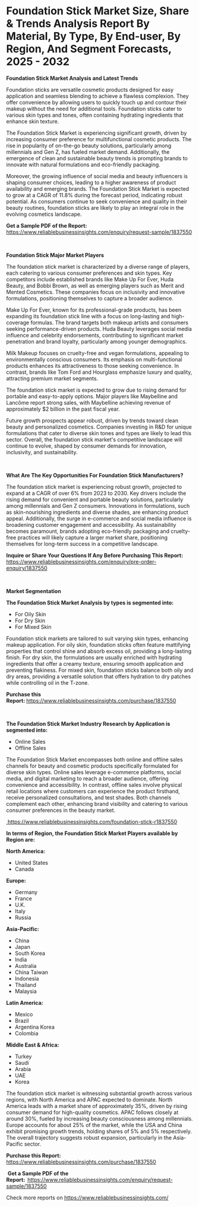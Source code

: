 <p><h1>Foundation Stick Market Size, Share & Trends Analysis Report By Material, By Type, By End-user, By Region, And Segment Forecasts, 2025 - 2032</h1></p><p><strong>Foundation Stick Market Analysis and Latest Trends</strong></p>
<p><p>Foundation sticks are versatile cosmetic products designed for easy application and seamless blending to achieve a flawless complexion. They offer convenience by allowing users to quickly touch up and contour their makeup without the need for additional tools. Foundation sticks cater to various skin types and tones, often containing hydrating ingredients that enhance skin texture.</p><p>The Foundation Stick Market is experiencing significant growth, driven by increasing consumer preference for multifunctional cosmetic products. The rise in popularity of on-the-go beauty solutions, particularly among millennials and Gen Z, has fueled market demand. Additionally, the emergence of clean and sustainable beauty trends is prompting brands to innovate with natural formulations and eco-friendly packaging.</p><p>Moreover, the growing influence of social media and beauty influencers is shaping consumer choices, leading to a higher awareness of product availability and emerging brands. The Foundation Stick Market is expected to grow at a CAGR of 11.8% during the forecast period, indicating robust potential. As consumers continue to seek convenience and quality in their beauty routines, foundation sticks are likely to play an integral role in the evolving cosmetics landscape.</p></p>
<p><strong>Get a Sample PDF of the Report:&nbsp;</strong> <a href="https://www.reliablebusinessinsights.com/enquiry/request-sample/1837550?utm_campaign=39&utm_medium=2&utm_source=Github&utm_content=ia&utm_term=09022025&utm_id=foundation-stick">https://www.reliablebusinessinsights.com/enquiry/request-sample/1837550</a></p>
<p>&nbsp;</p>
<p><strong>Foundation Stick Major Market Players</strong></p>
<p><p>The foundation stick market is characterized by a diverse range of players, each catering to various consumer preferences and skin types. Key competitors include established brands like Make Up For Ever, Huda Beauty, and Bobbi Brown, as well as emerging players such as Merit and Mented Cosmetics. These companies focus on inclusivity and innovative formulations, positioning themselves to capture a broader audience.</p><p>Make Up For Ever, known for its professional-grade products, has been expanding its foundation stick line with a focus on long-lasting and high-coverage formulas. The brand targets both makeup artists and consumers seeking performance-driven products. Huda Beauty leverages social media influence and celebrity endorsements, contributing to significant market penetration and brand loyalty, particularly among younger demographics.</p><p>Milk Makeup focuses on cruelty-free and vegan formulations, appealing to environmentally conscious consumers. Its emphasis on multi-functional products enhances its attractiveness to those seeking convenience. In contrast, brands like Tom Ford and Hourglass emphasize luxury and quality, attracting premium market segments.</p><p>The foundation stick market is expected to grow due to rising demand for portable and easy-to-apply options. Major players like Maybelline and Lancôme report strong sales, with Maybelline achieving revenue of approximately $2 billion in the past fiscal year. </p><p>Future growth prospects appear robust, driven by trends toward clean beauty and personalized cosmetics. Companies investing in R&D for unique formulations that cater to diverse skin tones and types are likely to lead this sector. Overall, the foundation stick market's competitive landscape will continue to evolve, shaped by consumer demands for innovation, inclusivity, and sustainability.</p></p>
<p>&nbsp;</p>
<p><strong>What Are The Key Opportunities For Foundation Stick Manufacturers?</strong></p>
<p><p>The foundation stick market is experiencing robust growth, projected to expand at a CAGR of over 6% from 2023 to 2030. Key drivers include the rising demand for convenient and portable beauty solutions, particularly among millennials and Gen Z consumers. Innovations in formulations, such as skin-nourishing ingredients and diverse shades, are enhancing product appeal. Additionally, the surge in e-commerce and social media influence is broadening customer engagement and accessibility. As sustainability becomes paramount, brands adopting eco-friendly packaging and cruelty-free practices will likely capture a larger market share, positioning themselves for long-term success in a competitive landscape.</p></p>
<p><strong>Inquire or Share Your Questions If Any Before Purchasing This Report:</strong> <a href="https://www.reliablebusinessinsights.com/enquiry/pre-order-enquiry/1837550?utm_campaign=39&utm_medium=2&utm_source=Github&utm_content=ia&utm_term=09022025&utm_id=foundation-stick">https://www.reliablebusinessinsights.com/enquiry/pre-order-enquiry/1837550</a></p>
<p>&nbsp;</p>
<p><strong>Market Segmentation</strong></p>
<p><strong>The Foundation Stick Market Analysis by types is segmented into:</strong></p>
<p><ul><li>For Oily Skin</li><li>For Dry Skin</li><li>For Mixed Skin</li></ul></p>
<p><p>Foundation stick markets are tailored to suit varying skin types, enhancing makeup application. For oily skin, foundation sticks often feature mattifying properties that control shine and absorb excess oil, providing a long-lasting finish. For dry skin, the formulations are usually enriched with hydrating ingredients that offer a creamy texture, ensuring smooth application and preventing flakiness. For mixed skin, foundation sticks balance both oily and dry areas, providing a versatile solution that offers hydration to dry patches while controlling oil in the T-zone.</p></p>
<p><strong>Purchase this Report:&nbsp;</strong><a href="https://www.reliablebusinessinsights.com/purchase/1837550?utm_campaign=39&utm_medium=2&utm_source=Github&utm_content=ia&utm_term=09022025&utm_id=foundation-stick">https://www.reliablebusinessinsights.com/purchase/1837550</a></p>
<p>&nbsp;</p>
<p><strong>The Foundation Stick Market Industry Research by Application is segmented into:</strong></p>
<p><ul><li>Online Sales</li><li>Offline Sales</li></ul></p>
<p><p>The Foundation Stick Market encompasses both online and offline sales channels for beauty and cosmetic products specifically formulated for diverse skin types. Online sales leverage e-commerce platforms, social media, and digital marketing to reach a broader audience, offering convenience and accessibility. In contrast, offline sales involve physical retail locations where customers can experience the product firsthand, receive personalized consultations, and test shades. Both channels complement each other, enhancing brand visibility and catering to various consumer preferences in the beauty market.</p></p>
<p><a href="https://www.reliablebusinessinsights.com/foundation-stick-r1837550?utm_campaign=39&utm_medium=2&utm_source=Github&utm_content=ia&utm_term=09022025&utm_id=foundation-stick">&nbsp;https://www.reliablebusinessinsights.com/foundation-stick-r1837550</a></p>
<p><strong>In terms of Region, the Foundation Stick Market Players available by Region are:</strong></p>
<p>
    <p> <strong> North America: </strong>
        <ul>
            <li>United States</li>
            <li>Canada</li>
        </ul>
        </p> 
    <p> <strong> Europe: </strong>
        <ul>
            <li>Germany</li>
            <li>France</li>
            <li>U.K.</li>
            <li>Italy</li>
            <li>Russia</li>
        </ul>
        </p> 
    <p> <strong> Asia-Pacific: </strong>
        <ul>
            <li>China</li>
            <li>Japan</li>
            <li>South Korea</li>
            <li>India</li>
            <li>Australia</li>
            <li>China Taiwan</li>
            <li>Indonesia</li>
            <li>Thailand</li>
            <li>Malaysia</li>
        </ul>
        </p> 
    <p> <strong> Latin America: </strong>
        <ul>
            <li>Mexico</li>
            <li>Brazil</li>
            <li>Argentina Korea</li>
            <li>Colombia</li>
        </ul>
        </p> 
    <p> <strong> Middle East & Africa: </strong>
        <ul>
            <li>Turkey</li>
            <li>Saudi</li>
            <li>Arabia</li>
            <li>UAE</li>
            <li>Korea</li>
        </ul>
    </p>
    </p>
<p><p>The foundation stick market is witnessing substantial growth across various regions, with North America and APAC expected to dominate. North America leads with a market share of approximately 35%, driven by rising consumer demand for high-quality cosmetics. APAC follows closely at around 30%, fueled by increasing beauty consciousness among millennials. Europe accounts for about 25% of the market, while the USA and China exhibit promising growth trends, holding shares of 5% and 5% respectively. The overall trajectory suggests robust expansion, particularly in the Asia-Pacific sector.</p></p>
<p><strong>Purchase this Report: </strong><a href="https://www.reliablebusinessinsights.com/purchase/1837550?utm_campaign=39&utm_medium=2&utm_source=Github&utm_content=ia&utm_term=09022025&utm_id=foundation-stick">https://www.reliablebusinessinsights.com/purchase/1837550</a></p>
<p>&nbsp;<strong>Get a Sample PDF of the Report:&nbsp;&nbsp;</strong><a href="https://www.reliablebusinessinsights.com/enquiry/request-sample/1837550?utm_campaign=39&utm_medium=2&utm_source=Github&utm_content=ia&utm_term=09022025&utm_id=foundation-stick">https://www.reliablebusinessinsights.com/enquiry/request-sample/1837550</a></p>
<p><strong></strong></p>
<p>Check more reports on <a href="https://www.reliablebusinessinsights.com/?utm_campaign=39&utm_medium=2&utm_source=Github&utm_content=ia&utm_term=09022025&utm_id=foundation-stick">https://www.reliablebusinessinsights.com/</a></p>